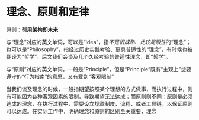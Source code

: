 # 理念、原则和定律

原则：**引用架构即未来**

与“理念”对应的英文单词，可以是“Idea”，指*不是很成熟、比较局限性*的“理念”；也可以是“Philosophy”，指经过历史实践考验、更具普适性的“理念”，有时候也被翻译为“哲学”。后文我们会谈及几个久经考验的普适性理念，即“哲学”。

与“原则”对应的英文单词，一般是“Principle”，但是“Principle”既有“主观上”想要遵守的“行为指南”的意思，又有受到“客观限制”

当我们谈及理念的时候，一般指期望按照某个理想的方式做事，而执行过程中，则有可能因为各种客观因素的限制，导致期望无法达成；而原则则不同：原则是必须达成的理念，在执行过程中，需要设立规章制度、流程、或者工具链，以保证原则可以达成。在实际工作中，明确理念和原则的区别至关重要，理念
